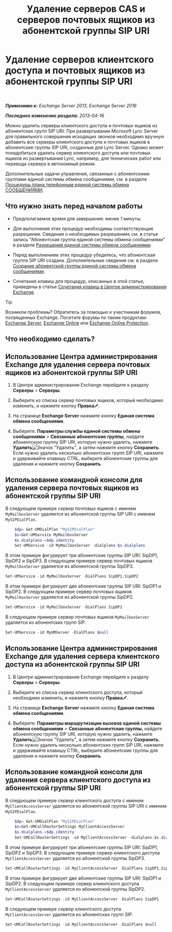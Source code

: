 ﻿---
title: 'Удаление серверов CAS и серверов почтовых ящиков из абонентской группы SIP URI'
TOCTitle: Удаление серверов клиентского доступа и почтовых ящиков из абонентской группы SIP URI
ms:assetid: 367441e1-1a0f-42c8-9fa8-8abe80b3d015
ms:mtpsurl: https://technet.microsoft.com/ru-ru/library/Aa997238(v=EXCHG.150)
ms:contentKeyID: 54652114
ms.date: 05/22/2018
mtps_version: v=EXCHG.150
ms.translationtype: MT
---

# Удаление серверов клиентского доступа и почтовых ящиков из абонентской группы SIP URI

 

_**Применимо к:** Exchange Server 2013, Exchange Server 2016_

_**Последнее изменение раздела:** 2013-04-16_

Можно удалить серверы клиентского доступа и почтовых ящиков из абонентских групп SIP URI. При развертывании Microsoft Lync Server для правильного совершения исходящих звонков необходимо вручную добавить все серверы клиентского доступа и почтовых ящиков в абонентские группы SIP URI, созданные для Lync Server. Однако может понадобиться удалить сервер клиентского доступа или почтовых ящиков из развертывания Lync, например, для технических работ или перевода сервера в автономный режим.

Дополнительные задачи управления, связанные с абонентскими группами единой системы обмена сообщениями, см. в разделе [Процедуры плана телефонным единой системы обмена СООБЩЕНИЯМИ](um-dial-plan-procedures-exchange-2013-help.md).

## Что нужно знать перед началом работы

  - Предполагаемое время для завершения: менее 1 минуты.

  - Для выполнения этих процедур необходимы соответствующие разрешения. Сведения о необходимых разрешениях см. в статье запись "Абонентская группа единой системы обмена сообщениями" в разделе [Разрешения единой системы обмена сообщениями](unified-messaging-permissions-exchange-2013-help.md).

  - Перед выполнением этих процедур убедитесь, что абонентская группа SIP URI создана. Дополнительные сведения см. в разделе [Создание абонентской группы единой системы обмена сообщениями](https://docs.microsoft.com/ru-ru/exchange/voice-mail-unified-messaging/connect-voice-mail-system/create-um-dial-plan).

  - Сочетания клавиш для процедур, описанных в этой статье, приведены в статье [Сочетания клавиш в Центре администрирования Exchange](keyboard-shortcuts-in-the-exchange-admin-center-exchange-online-protection-help.md).

> [!TIP]  
> Возникли проблемы? Обратитесь за помощью к участникам форумов, посвященных Exchange. Посетите форумы по таким продуктам: <a href="https://go.microsoft.com/fwlink/p/?linkid=60612">Exchange Server</a>, <a href="https://go.microsoft.com/fwlink/p/?linkid=267542">Exchange Online</a> или <a href="https://go.microsoft.com/fwlink/p/?linkid=285351">Exchange Online Protection</a>..


## Что необходимо сделать?

## Использование Центра администрирования Exchange для удаления сервера почтовых ящиков из абонентской группы SIP URI

1.  В Центре администрирования Exchange перейдите к разделу **Серверы** \> **Серверы**.

2.  Выберите из списка сервер почтовых ящиков, который необходимо изменить, и нажмите кнопку **Правка**![Значок редактирования](images/Bb124582.6f53ccb2-1f13-4c02-bea0-30690e6ea71d(EXCHG.150).gif "Значок редактирования").

3.  На странице **Exchange Server** нажмите кнопку **Единая система обмена сообщениями**.

4.  Выберите: **Параметры службы единой системы обмена сообщениями** \> **Связанные абонентские группы**, найдите абонентскую группу SIP URI, которую нужно удалить, нажмите **Удалить**![Значок "Удалить"](images/JJ657492.479b6ced-8d64-4277-a725-f17fea202b28(EXCHG.150).gif "Значок \"Удалить\""), а затем нажмите кнопку **Сохранить**. Если нужно удалить несколько абонентских групп SIP URI, нажмите и удерживайте клавишу CTRL, выберите абонентские группы для удаления и нажмите кнопку **Сохранить**.

## Использование командной консоли для удаления сервера почтовых ящиков из абонентской группы SIP URI

В следующем примере сервер почтовых ящиков с именем `MyMailboxServer` удаляется из абонентской группы SIP URI с именем `MySIPDialPlan`.
```powershell
    $dp= Get-UMDialPlan "MySIPDialPlan"
    $s=Get-UMService MyMailboxServer
    $s.dialplans-=$dp.identity
    Set-UMService -id MyMailboxServer -dialplans:$s.dialplans
```
В этом примере фигурирует три абонентские группы SIP URI: SipDP1, SipDP2 и SipDP3. В следующем примере сервер почтовых ящиков `MyMailboxServer` удаляется из абонентской группы SipDP3.

```powershell
Set-UMService -id MyMailboxServer -DialPlans SipDP1,SipDP2
```

В этом примере фигурирует две абонентские группы SIP URI: SipDP1 и SipDP2. В следующем примере сервер почтовых ящиков `MyMailboxServer` удаляется из абонентской группы SipDP2.

```powershell
Set-UMService -id MyMailboxServer -DialPlans SipDP1
```

В следующем примере сервер почтовых ящиков `MyMailboxServer` удаляется из абонентских групп SIP.

```powershell
Set-UMService -id MyUMServer -DialPlans $null
```

## Использование Центра администрирования Exchange для удаления сервера клиентского доступа из абонентской группы SIP URI

1.  В Центре администрирования Exchange перейдите к разделу **Серверы** \> **Серверы**.

2.  Выберите из списка сервер клиентского доступа, который необходимо изменить, и нажмите кнопку **Правка**![Значок редактирования](images/Bb124582.6f53ccb2-1f13-4c02-bea0-30690e6ea71d(EXCHG.150).gif "Значок редактирования").

3.  На странице **Exchange Server** нажмите кнопку **Единая система обмена сообщениями**.

4.  Выберите: **Параметры маршрутизации вызовов единой системы обмена сообщениями** \> **Связанные абонентские группы**, найдите абонентскую группу SIP URI, которую нужно удалить, нажмите **Удалить**![Значок "Удалить"](images/JJ657492.479b6ced-8d64-4277-a725-f17fea202b28(EXCHG.150).gif "Значок \"Удалить\""), а затем нажмите кнопку **Сохранить**. Если нужно удалить несколько абонентских групп SIP URI, нажмите и удерживайте клавишу CTRL, выберите абонентские группы для удаления и нажмите кнопку **Сохранить**.

## Использование командной консоли для удаления сервера клиентского доступа из абонентской группы SIP URI

В следующем примере сервер клиентского доступа с именем `MyClientAccessServer` удаляется из абонентской группы SIP URI с именем `MySIPDialPlan`.
```powershell
    $dp= Get-UMDialPlan "MySIPDialPlan"
    $s=Get-UMCallRouterSettings MyClientAccessServer
    $s.dialplans-=$dp.identity
    Set-UMCallRouterSettings -id MyClientAccessServer -dialplans:$s.dialplans
```
В этом примере фигурирует три абонентские группы SIP URI: SipDP1, SipDP2 и SipDP3. В следующем примере сервер клиентского доступа `MyClientAccessServer` удаляется из абонентской группы SipDP3.

```powershell
Set-UMCallRouterSettings -id MyClientAccessServer -DialPlans SipDP1,SipDP2
```

В этом примере фигурирует две абонентские группы SIP URI: SipDP1 и SipDP2. В следующем примере сервер клиентского доступа `MyClientAccessServer` удаляется из абонентской группы SipDP2.

```powershell
Set-UMCallRouterSettings -id MyClientAccessServer -DialPlans SipDP1
```

В следующем примере сервер клиентского доступа `MyClientAccessServer` удаляется из абонентских групп SIP.

```powershell
Set-UMCallRouterSettings -id MyClientAccessServer -DialPlans $null
```


